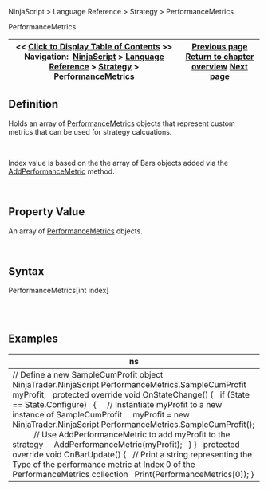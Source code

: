﻿


NinjaScript \> Language Reference \> Strategy \> PerformanceMetrics






















PerformanceMetrics







| \<\< [Click to Display Table of Contents](strategy_performancemetrics.md) \>\> **Navigation:**     [NinjaScript](ninjascript-1.md) \> [Language Reference](language_reference_wip-1.md) \> [Strategy](strategy-1.md) \> PerformanceMetrics | [Previous page](orderfillresolutionvalue-1.md) [Return to chapter overview](strategy-1.md) [Next page](strategy_plots-1.md) |
| --- | --- |











## Definition


Holds an array of [PerformanceMetrics](performancemetrics-1.md) objects that represent custom metrics that can be used for strategy calcuations.


 


Index value is based on the the array of Bars objects added via the [AddPerformanceMetric](addperformancemetric-1.md) method. 


 


## Property Value


An array of [PerformanceMetrics](performancemetrics-1.md) objects.


 


## Syntax
PerformanceMetrics\[int index]


## 


 


## Examples




| ns |
| --- |
| // Define a new SampleCumProfit object NinjaTrader.NinjaScript.PerformanceMetrics.SampleCumProfit myProfit;   protected override void OnStateChange() {    if (State \=\= State.Configure)    {      // Instantiate myProfit to a new instance of SampleCumProfit      myProfit \= new NinjaTrader.NinjaScript.PerformanceMetrics.SampleCumProfit();             // Use AddPerformanceMetric to add myProfit to the strategy      AddPerformanceMetric(myProfit);    } }   protected override void OnBarUpdate() {    // Print a string representing the Type of the performance metric at Index 0 of the PerformanceMetrics collection    Print(PerformanceMetrics\[0]); } |










